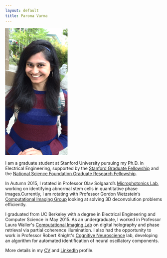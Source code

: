 ```yaml
---
layout: default
title: Paroma Varma
---
```


<div>
<div style="text-align:left; display:inline-block; vertical-align:text-top;" markdown="1">
<img src="profile.jpg" alt="Drawing" style="width: 200px; position: relative; margin-right: 10px" />
</div>

<div style="text-align:left; display:inline-block; vertical-align:text-top;" markdown="1">

I am a graduate student at Stanford University pursuing my Ph.D. in Electrical Engineering, supported by the [Stanford Graduate Fellowship](https://vpge.stanford.edu/fellowships-funding/sgf/details) and the [National Science Foundation Graduate Research Fellowship](https://www.nsfgrfp.org). 

In Autumn 2015, I rotated in Professor Olav Solgaard’s [Microphotonics Lab](http://web.stanford.edu/group/sml/cgi-bin/index.php), working on identifying abnormal stem cells in quantitative phase images.Currently, I am rotating with Professor Gordon Wetzstein’s [Computational Imaging Group](http://www.computationalimaging.org) looking at solving 3D deconvolution problems efficiently.

I graduated from UC Berkeley with a degree in Electrical Engineering and Computer Science in May 2015. As an undergraduate, I worked in Professor Laura Waller's [Computational Imaging Lab](http://www.laurawaller.com/) on digital holography and phase retrieval via partial coherence illumination. I also had the opportunity to work in Professor Robert Knight's [Cognitive Neuroscience](http://knightlab.berkeley.edu/) lab, developing an algorithm for automated identification of neural oscillatory components. 

More details in my [CV](cv.pdf) and [LinkedIn](https://www.linkedin.com/in/paromavarma) profile. 
</div>
</div>





